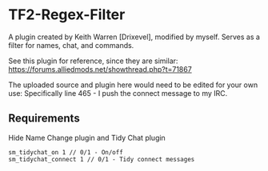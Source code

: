 # TF2-Regex-Filter
A plugin created by Keith Warren [Drixevel], modified by myself. 
Serves as a filter for names, chat, and commands. 

See this plugin for reference, since they are similar: https://forums.alliedmods.net/showthread.php?t=71867

The uploaded source and plugin here would need to be edited for your own use:
  Specifically line 465 - I push the connect message to my IRC.

## Requirements

Hide Name Change plugin and Tidy Chat plugin
```
sm_tidychat_on 1 // 0/1 - On/off
sm_tidychat_connect 1 // 0/1 - Tidy connect messages

```